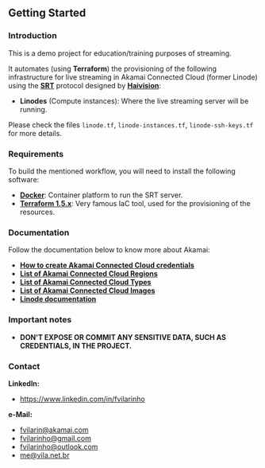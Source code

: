 Getting Started
---------------

### Introduction
This is a demo project for education/training purposes of streaming.

It automates (using **Terraform**) the provisioning of the following infrastructure for live streaming in Akamai 
Connected Cloud (former Linode) using the [**SRT**](https://www.haivision.com/products/srt-secure-reliable-transport/) 
protocol designed by [**Haivision**](https://www.haivision.com/):
- **Linodes** (Compute instances): Where the live streaming server will be running.

Please check the files `linode.tf`, `linode-instances.tf`, `linode-ssh-keys.tf` for more details.

### Requirements

To build the mentioned workflow, you will need to install the following software:

- [**Docker**](https://www.docker.com): Container platform to run the SRT server.
- [**Terraform 1.5.x**](https://www.terraform.io): Very famous IaC tool, used for the provisioning of the resources.

### Documentation

Follow the documentation below to know more about Akamai:

- [**How to create Akamai Connected Cloud credentials**](https://www.linode.com/docs/api)
- [**List of Akamai Connected Cloud Regions**](https://www.linode.com/docs/api/regions/)
- [**List of Akamai Connected Cloud Types**](https://www.linode.com/docs/api/linode-types/)
- [**List of Akamai Connected Cloud Images**](https://www.linode.com/docs/api/images/)
- [**Linode documentation**](https://www.linode.com/docs/)

### Important notes
- **DON'T EXPOSE OR COMMIT ANY SENSITIVE DATA, SUCH AS CREDENTIALS, IN THE PROJECT.**

### Contact
**LinkedIn:**
- https://www.linkedin.com/in/fvilarinho

**e-Mail:**
- fvilarin@akamai.com
- fvilarinho@gmail.com
- fvilarinho@outlook.com
- me@vila.net.br
